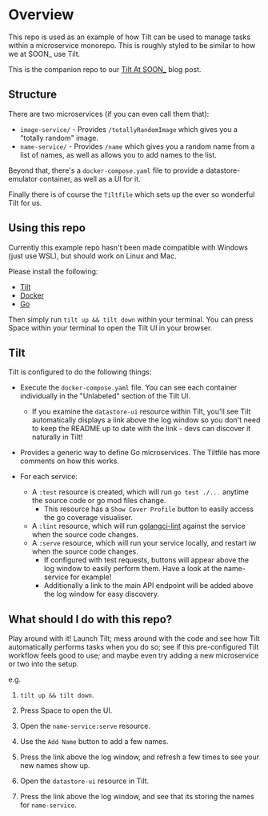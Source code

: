# Overview

This repo is used as an example of how Tilt can be used to manage tasks within a microservice monorepo. This is roughly styled to be similar to how we at SOON_ use Tilt.

This is the companion repo to our [Tilt At SOON_](https://medium.com/soon-london/tilt-at-soon-2ac1cdfea9a6) blog post.

## Structure

There are two microservices (if you can even call them that):

- `image-service/` - Provides `/totallyRandomImage` which gives you a "totally random" image.
- `name-service/` - Provides `/name` which gives you a random name from a list of names, as well as allows you to add names to the list.

Beyond that, there's a `docker-compose.yaml` file to provide a datastore-emulator container, as well as a UI for it.

Finally there is of course the `Tiltfile` which sets up the ever so wonderful Tilt for us.

## Using this repo

Currently this example repo hasn't been made compatible with Windows (just use WSL), but should work on Linux and Mac.

Please install the following:

* [Tilt](tilt.dev)
* [Docker](https://docs.docker.com/get-docker/)
* [Go](https://go.dev/dl/)

Then simply run `tilt up && tilt down` within your terminal. You can press Space within your terminal to open the Tilt UI in your browser.

## Tilt

Tilt is configured to do the following things:

* Execute the `docker-compose.yaml` file. You can see each container individually in the "Unlabeled" section of the Tilt UI.
  * If you examine the `datastore-ui` resource within Tilt, you'll see Tilt automatically displays a link above the log window so you don't need to keep the README up to date with the link - devs can discover it naturally in Tilt!

* Provides a generic way to define Go microservices. The Tiltfile has more comments on how this works.

* For each service:

  * A `:test` resource is created, which will run `go test ./...` anytime the source code or go mod files change.
    * This resource has a `Show Cover Profile` button to easily access the go coverage visualiser.
  * A `:lint` resource, which will run [golangci-lint](https://github.com/golangci/golangci-lint) against the service when the source code changes.
  * A `:serve` resource, which will run your service locally, and restart iw when the source code changes.
    * If configured with test requests, buttons will appear above the log window to easily perform them. Have a look at the name-service for example!
    * Additionally a link to the main API endpoint will be added above the log window for easy discovery.

## What should I do with this repo?

Play around with it! Launch Tilt; mess around with the code and see how Tilt automatically performs tasks when you do so; see if this pre-configured Tilt workflow feels good to use; and maybe even try adding a new microservice or two into the setup.

e.g.

1. `tilt up && tilt down`.

2. Press Space to open the UI.

3. Open the `name-service:serve` resource.

4. Use the `Add Name` button to add a few names.

5. Press the link above the log window, and refresh a few times to see your new names show up.

6. Open the `datastore-ui` resource in Tilt.

7. Press the link above the log window, and see that its storing the names for `name-service`.
